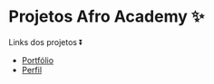 # Projetos Afro Academy ✨

Links dos projetos ⏬
<br>
<ul>
    <li><a href="https://portfolio-jo8i.vercel.app/" target="_blank">Portfólio</a></li>
    <li><a href="https://perfil-self.vercel.app/" target="_blank">Perfil</a></li>
